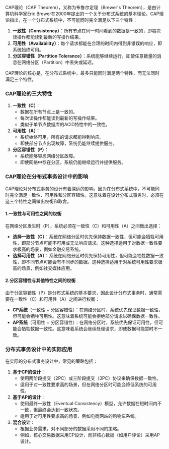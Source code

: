 CAP理论（CAP Theorem），又称为布鲁尔定理（Brewer's Theorem），是由计算机科学家Eric Brewer在2000年提出的一个关于分布式系统的基本理论。CAP理论指出，在一个分布式系统中，不可能同时完全满足以下三个特性：

1. **一致性（Consistency）**：所有节点在同一时间看到的数据是一致的，即每次读操作都能读到最新的写操作结果。
2. **可用性（Availability）**：每个请求都能在合理的时间内得到非错误的响应，即系统始终可用。
3. **分区容错性（Partition Tolerance）**：系统能够继续运行，即使任意数量的消息在网络分区（Partition）中丢失或延迟。

CAP理论的核心是，在分布式系统中，最多只能同时满足两个特性，而无法同时满足三个特性。
### CAP理论的三大特性

1. **一致性（C）**：
   - 数据在所有节点上是一致的。
   - 每次读操作都能读到最新的写操作结果。
   - 类似于单节点数据库的ACID特性中的一致性。
2. **可用性（A）**：
   - 系统始终可用，所有的请求都能得到响应。
   - 即使部分节点出现故障，系统仍能继续提供服务。
3. **分区容错性（P）**：
   - 系统能够容忍网络分区故障。
   - 即使网络中存在分区，系统仍能继续运行并提供服务。
### CAP理论在分布式事务设计中的影响
CAP理论对分布式事务的设计有着深远的影响，因为在分布式系统中，不可能同时完全满足一致性、可用性和分区容错性。这意味着在设计分布式事务时，必须在这三个特性之间做出权衡和取舍。
#### 1.**一致性与可用性之间的权衡**
在网络分区发生时（P），系统必须在一致性（C）和可用性（A）之间做出选择：

- **选择一致性（C）**：系统在网络分区时优先保持数据一致性，但可能会牺牲可用性，即部分节点可能不可用或无法响应请求。这种选择适用于对数据一致性要求极高的场景，例如金融交易系统。
- **选择可用性（A）**：系统在网络分区时优先保持可用性，但可能会牺牲数据一致性，即不同节点可能会有不同步的数据。这种选择适用于对系统可用性要求极高的场景，例如社交媒体应用。
#### 2.**分区容错性与其他特性之间的权衡**
由于分区容错性（P）是分布式系统的基本要求，因此设计分布式事务时，通常需要在一致性（C）和可用性（A）之间进行权衡：

- **CP系统**（一致性 + 分区容错性）：在网络分区时，系统优先保证数据一致性，但可能会牺牲可用性。这意味着系统可能会拒绝部分请求以确保数据一致性。
- **AP系统**（可用性 + 分区容错性）：在网络分区时，系统优先保证可用性，但可能会牺牲数据一致性。这意味着系统会继续处理请求，即使数据可能暂时不一致。
### 分布式事务设计中的实际应用
在实际的分布式事务设计中，常见的策略包括：

1. **基于CP的设计**：
   - 使用两阶段提交（2PC）或三阶段提交（3PC）协议来确保数据一致性。
   - 适用于对一致性要求高的场景，但在网络分区时可能会降低系统的可用性。
2. **基于AP的设计**：
   - 使用最终一致性（Eventual Consistency）模型，允许数据在短时间内不一致，但最终会达到一致状态。
   - 适用于对可用性要求高的场景，例如电商网站的购物车系统。
3. **混合设计**：
   - 根据业务需求，对不同部分的数据采用不同的策略。
   - 例如，核心交易数据采用CP设计，而非核心数据（如用户评论）采用AP设计。
